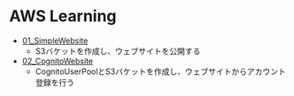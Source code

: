# AWS Learning

* [01_SimpleWebsite](./01_SimpleWebsite/README.md)
  * S3バケットを作成し、ウェブサイトを公開する
* [02_CognitoWebsite](./02_CognitoWebsite/README.md)
  * CognitoUserPoolとS3バケットを作成し、ウェブサイトからアカウント登録を行う